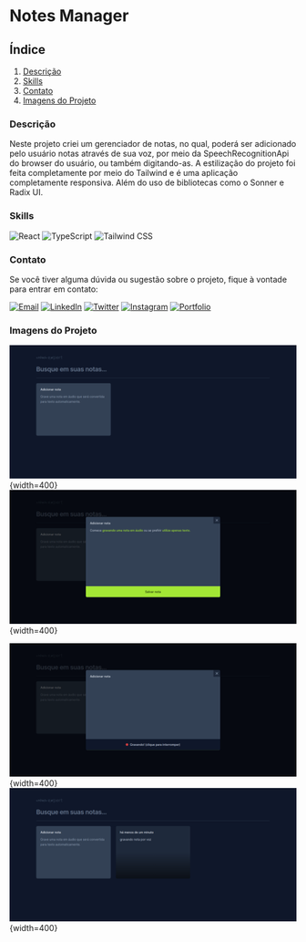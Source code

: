 # Notes Manager

## Índice

1. [Descrição](#descrição)
2. [Skills](#skills)
3. [Contato](#contato)
4. [Imagens do Projeto](#imagens-do-projeto)

### Descrição

Neste projeto criei um gerenciador de notas, no qual, poderá ser adicionado pelo usuário notas através de sua voz, por meio da SpeechRecognitionApi do browser do usuário, ou também digitando-as. A estilização do projeto foi feita completamente por meio do Tailwind e é uma aplicação completamente responsiva. Além do uso de bibliotecas como o Sonner e Radix UI.

### Skills

![React](https://img.shields.io/badge/React-61DAFB?style=for-the-badge&logo=react&logoColor=black) ![TypeScript](https://img.shields.io/badge/TypeScript-3178C6?style=for-the-badge&logo=typescript&logoColor=white) ![Tailwind CSS](https://img.shields.io/badge/Tailwind%20CSS-38B2AC?style=for-the-badge&logo=tailwind-css&logoColor=white)

### Contato

Se você tiver alguma dúvida ou sugestão sobre o projeto, fique à vontade para entrar em contato:

[![Email](https://img.shields.io/badge/Email-D14836?style=for-the-badge&logo=gmail&logoColor=white)](mailto:righigordev@gmail.com)
[![LinkedIn](https://img.shields.io/badge/LinkedIn-0077B5?style=for-the-badge&logo=linkedin&logoColor=white)](https://www.linkedin.com/in/igor-righi/) [![Twitter](https://img.shields.io/badge/Twitter-1DA1F2?style=for-the-badge&logo=twitter&logoColor=white)](https://twitter.com/righigor) [![Instagram](https://img.shields.io/badge/Instagram-E4405F?style=for-the-badge&logo=instagram&logoColor=white)](https://www.instagram.com/righigor/) [![Portfolio](https://img.shields.io/badge/Portfolio-9cf?style=for-the-badge&logo=appveyor&logoColor=white)](https://righigordev.netlify.app/)


### Imagens do Projeto

![Página inicial do projeto](https://github.com/righigor/rocketseat/blob/main/nlw-expert/notes-app/src/imgs/notes-manager/page-inicial.png){width=400}
![Página de adicionar notas](https://github.com/righigor/rocketseat/blob/main/nlw-expert/notes-app/src/imgs/notes-manager/add-note-incial.png){width=400}

![Página de adicionar nota via audio](https://github.com/righigor/rocketseat/blob/main/nlw-expert/notes-app/src/imgs/notes-manager/gravando-note.png){width=400}
![Página de nota salva](https://github.com/righigor/rocketseat/blob/main/nlw-expert/notes-app/src/imgs/notes-manager/note-1-salva.png){width=400}